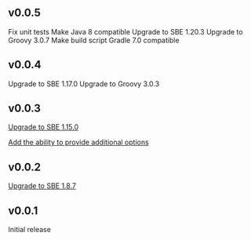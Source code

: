 v0.0.5
------
Fix unit tests
Make Java 8 compatible
Upgrade to SBE 1.20.3
Upgrade to Groovy 3.0.7
Make build script Gradle 7.0 compatible

v0.0.4
------
Upgrade to SBE 1.17.0
Upgrade to Groovy 3.0.3

v0.0.3
------
[Upgrade to SBE 1.15.0](https://github.com/vontikov/sbe-gradle-plugin/issues/3)

[Add the ability to provide additional options](https://github.com/vontikov/sbe-gradle-plugin/issues/4)

v0.0.2
------
[Upgrade to SBE 1.8.7](https://github.com/vontikov/sbe-gradle-plugin/issues/2)

v0.0.1
------
Initial release
